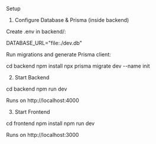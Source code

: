 Setup
1. Configure Database & Prisma (inside backend)

Create .env in backend/:

DATABASE_URL="file:./dev.db"

Run migrations and generate Prisma client:

cd backend
npm install
npx prisma migrate dev --name init

2. Start Backend

cd backend
npm run dev

Runs on http://localhost:4000

3. Start Frontend

cd frontend
npm install
npm run dev

Runs on http://localhost:3000